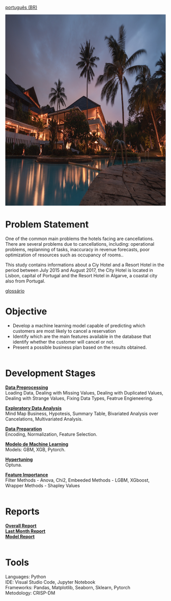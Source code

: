 [português (BR)](https://github.com/alyssonvidal/Hotel-Booking-Cancelations/blob/main/README_PT.md)

<center><img src="/images/hotel.jpg" alt="logo" width="800" height="600"/></center>

# Problem Statement

One of the common main problems the hotels facing are cancellations. There are several problems due to cancellations, including: operational problems, replanning of tasks, inaccuracy in revenue forecasts, poor optimization of resources such as occupancy of rooms..

This study contains informations about a Ciy Hotel and a Resort Hotel in the period between July 2015 and August 2017, the City Hotel is located in Lisbon, capital of Portugal and the Resort Hotel in Algarve, a coastal city also from Portugal.

[glossário](https://github.com/alyssonvidal/Bank-Marketing-Cluster/blob/main/referenses/glossary_PT.md)

# Objective

* Develop a machine learning model capable of predicting which customers are most likely to cancel a reservation
* Identify which are the main features available in the database that identify whether the customer will cancel or not.
* Present a possible business plan based on the results obtained.<br><br>

# Development Stages
[**Data Preprocessing**](https://github.com/alyssonvidal/Bank-Marketing-Cluster/blob/main/notebooks/part01_preprocessing.ipynb)<br>
Loading Data, Dealing with Missing Values, Dealing with Duplicated Values, Dealing with Strange Values, Fixing Data Types, Featrue Engieneering.

[**Exploratory Data Analysis**](https://github.com/alyssonvidal/Bank-Marketing-Cluster/blob/main/notebooks/part02_eda.ipynb)<br>
Mind Map Business, Hypotesis, Summary Table, Bivariated Analysis over Cancelations, Multivariated Analysis.

[**Data Preparation**](https://github.com/alyssonvidal/Bank-Marketing-Cluster/blob/main/notebooks/part03_model.ipynb)<br>
Encoding, Normalization, Feature Selection.

[**Modelo de Machine Learning**](https://github.com/alyssonvidal/Bank-Marketing-Cluster/blob/main/notebooks/part03_model.ipynb)<br>
Models: GBM, XGB, Pytorch.

[**Hypertuning**](https://github.com/alyssonvidal/Bank-Marketing-Cluster/blob/main/notebooks/part03_model.ipynb)<br>
Optuna.

[**Feature Importance**](https://github.com/alyssonvidal/Bank-Marketing-Cluster/blob/main/notebooks/part03_model.ipynb)<br>
Filter Methods - Anova, Chi2, Embeeded Methods - LGBM, XGboost, Wrapper Methods - Shapley Values<br><br>

# Reports
[**Overall Report**](https://github.com/alyssonvidal/Bank-Marketing-Cluster/blob/main/reports/resultados.md)<br>
[**Last Month Report**](https://github.com/alyssonvidal/Bank-Marketing-Cluster/blob/main/reports/resultados.md)<br>
[**Model Report**](https://github.com/alyssonvidal/Bank-Marketing-Cluster/blob/main/reports/resultados.md)<br><br>

# Tools
Languages: Python<br>
IDE: Visual Studio Code, Jupyter Notebook<br>
Frameworks: Pandas, Matplotlib, Seaborn, Sklearn, Pytorch<br>
Metodology: CRISP-DM<br><br>